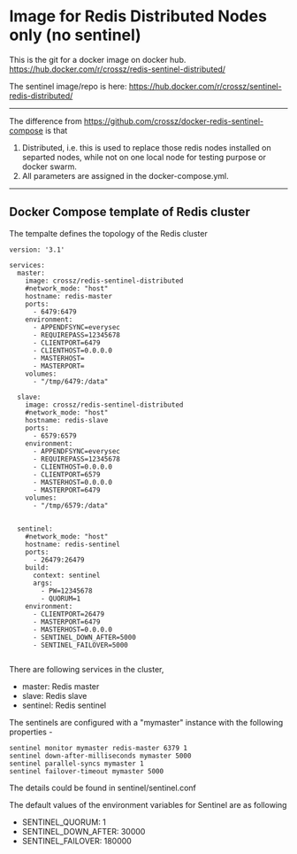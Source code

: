 # Image for Redis Distributed Nodes only (no sentinel)

This is the git for a docker image on docker hub. https://hub.docker.com/r/crossz/redis-sentinel-distributed/

The sentinel image/repo is here: https://hub.docker.com/r/crossz/sentinel-redis-distributed/

----

The difference from https://github.com/crossz/docker-redis-sentinel-compose is that 

1. Distributed, i.e. this is used to replace those redis nodes installed on separted nodes, while not on one local node for testing purpose or docker swarm. 
2. All parameters are assigned in the docker-compose.yml.

----
## Docker Compose template of Redis cluster

The tempalte defines the topology of the Redis cluster

```
version: '3.1'

services:
  master:
    image: crossz/redis-sentinel-distributed
    #network_mode: "host"
    hostname: redis-master
    ports:
      - 6479:6479
    environment:
      - APPENDFSYNC=everysec
      - REQUIREPASS=12345678
      - CLIENTPORT=6479
      - CLIENTHOST=0.0.0.0
      - MASTERHOST=
      - MASTERPORT=
    volumes:
      - "/tmp/6479:/data"

  slave:
    image: crossz/redis-sentinel-distributed
    #network_mode: "host"
    hostname: redis-slave
    ports:
      - 6579:6579
    environment:
      - APPENDFSYNC=everysec
      - REQUIREPASS=12345678
      - CLIENTHOST=0.0.0.0
      - CLIENTPORT=6579
      - MASTERHOST=0.0.0.0
      - MASTERPORT=6479
    volumes:
      - "/tmp/6579:/data"
      
      
  sentinel:
    #network_mode: "host"
    hostname: redis-sentinel
    ports:
      - 26479:26479
    build: 
      context: sentinel
      args: 
        - PW=12345678
        - QUORUM=1
    environment:
      - CLIENTPORT=26479
      - MASTERPORT=6479
      - MASTERHOST=0.0.0.0
      - SENTINEL_DOWN_AFTER=5000
      - SENTINEL_FAILOVER=5000
    

```

There are following services in the cluster,

* master: Redis master
* slave:  Redis slave
* sentinel: Redis sentinel


The sentinels are configured with a "mymaster" instance with the following properties -

```
sentinel monitor mymaster redis-master 6379 1
sentinel down-after-milliseconds mymaster 5000
sentinel parallel-syncs mymaster 1
sentinel failover-timeout mymaster 5000
```

The details could be found in sentinel/sentinel.conf

The default values of the environment variables for Sentinel are as following

* SENTINEL_QUORUM: 1
* SENTINEL_DOWN_AFTER: 30000
* SENTINEL_FAILOVER: 180000
